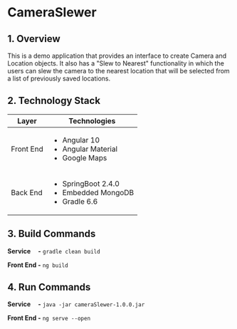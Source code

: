 # **CameraSlewer**
## **1. Overview**
This is a demo application that provides an interface to create Camera and Location objects. It also has a "Slew to Nearest" functionality in which the users can slew the camera to the nearest location that will be selected from a list of previously saved locations.

## **2. Technology Stack**
| Layer | Technologies |
|-|-|
| Front End | <ul><li>Angular 10</li><li>Angular Material</li><li>Google Maps</li></ul> |
| Back End | <ul><li>SpringBoot 2.4.0</li><li>Embedded MongoDB</li><li>Gradle 6.6</li></ul> |

## **3. Build Commands**
**Service&nbsp;&nbsp;&nbsp;&nbsp;&nbsp;-** `gradle clean build`

**Front End -** `ng build`
## **4. Run Commands**
**Service&nbsp;&nbsp;&nbsp;&nbsp;&nbsp;-** `java -jar cameraSlewer-1.0.0.jar`

**Front End -** `ng serve --open` 
